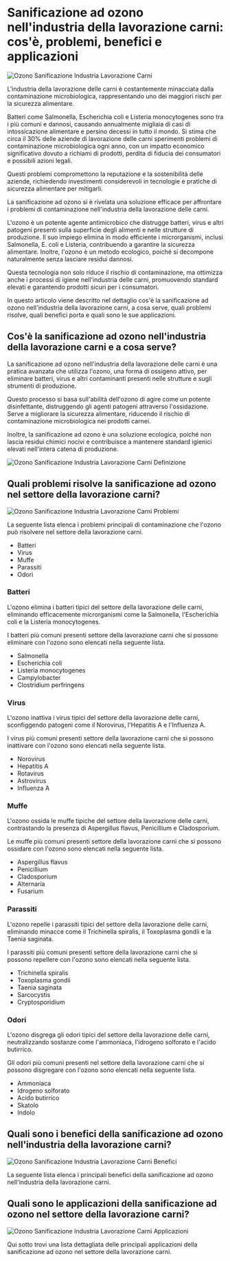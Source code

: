 # Sanificazione ad ozono nell'industria della lavorazione carni: cos'è, problemi, benefici e applicazioni

![Ozono Sanificazione Industria Lavorazione Carni](/assets/images/ozono-sanificazione-industria-lavorazione-carni.jpg)

L'industria della lavorazione delle carni è costantemente minacciata dalla contaminazione microbiologica, rappresentando uno dei maggiori rischi per la sicurezza alimentare. 

Batteri come Salmonella, Escherichia coli e Listeria monocytogenes sono tra i più comuni e dannosi, causando annualmente migliaia di casi di intossicazione alimentare e persino decessi in tutto il mondo. Si stima che circa il 30% delle aziende di lavorazione delle carni sperimenti problemi di contaminazione microbiologica ogni anno, con un impatto economico significativo dovuto a richiami di prodotti, perdita di fiducia dei consumatori e possibili azioni legali. 

Questi problemi compromettono la reputazione e la sostenibilità delle aziende, richiedendo investimenti considerevoli in tecnologie e pratiche di sicurezza alimentare per mitigarli.

La sanificazione ad ozono si è rivelata una soluzione efficace per affrontare i problemi di contaminazione nell'industria della lavorazione delle carni. 

L'ozono è un potente agente antimicrobico che distrugge batteri, virus e altri patogeni presenti sulla superficie degli alimenti e nelle strutture di produzione. Il suo impiego elimina in modo efficiente i microrganismi, inclusi Salmonella, E. coli e Listeria, contribuendo a garantire la sicurezza alimentare. Inoltre, l'ozono è un metodo ecologico, poiché si decompone naturalmente senza lasciare residui dannosi. 

Questa tecnologia non solo riduce il rischio di contaminazione, ma ottimizza anche i processi di igiene nell'industria delle carni, promuovendo standard elevati e garantendo prodotti sicuri per i consumatori.

In questo articolo viene descritto nel dettaglio cos'è la sanificazione ad ozono nell'industria della lavorazione carni, a cosa serve, quali problemi risolve, quali benefici porta e quali sono le sue applicazioni.

## Cos'è la sanificazione ad ozono nell'industria della lavorazione carni e a cosa serve?

La sanificazione ad ozono nell'industria della lavorazione delle carni è una pratica avanzata che utilizza l'ozono, una forma di ossigeno attivo, per eliminare batteri, virus e altri contaminanti presenti nelle strutture e sugli strumenti di produzione. 

Questo processo si basa sull'abilità dell'ozono di agire come un potente disinfettante, distruggendo gli agenti patogeni attraverso l'ossidazione. Serve a migliorare la sicurezza alimentare, riducendo il rischio di contaminazione microbiologica nei prodotti carnei. 

Inoltre, la sanificazione ad ozono è una soluzione ecologica, poiché non lascia residui chimici nocivi e contribuisce a mantenere standard igienici elevati nell'intera catena di produzione.

![Ozono Sanificazione Industria Lavorazione Carni Definizione](/assets/images/ozono-sanificazione-industria-lavorazione-carni-definizione.jpg)

## Quali problemi risolve la sanificazione ad ozono nel settore della lavorazione carni?

<!-- content -->

![Ozono Sanificazione Industria Lavorazione Carni Problemi](/assets/images/ozono-sanificazione-industria-lavorazione-carni-problemi.jpg)

La seguente lista elenca i problemi principali di contaminazione che l'ozono può risolvere nel settore della lavorazione carni.

- Batteri
- Virus
- Muffe
- Parassiti
- Odori

### Batteri

L'ozono elimina i batteri tipici del settore della lavorazione delle carni, eliminando efficacemente microrganismi come la Salmonella, l'Escherichia coli e la Listeria monocytogenes.

I batteri più comuni presenti settore della lavorazione carni che si possono eliminare con l'ozono sono elencati nella seguente lista.

- Salmonella
- Escherichia coli
- Listeria monocytogenes
- Campylobacter
- Clostridium perfringens

### Virus

L'ozono inattiva i virus tipici del settore della lavorazione delle carni, sconfiggendo patogeni come il Norovirus, l'Hepatitis A e l'Influenza A.

I virus più comuni presenti settore della lavorazione carni che si possono inattivare con l'ozono sono elencati nella seguente lista.

- Norovirus
- Hepatitis A
- Rotavirus
- Astrovirus
- Influenza A

### Muffe

L'ozono ossida le muffe tipiche del settore della lavorazione delle carni, contrastando la presenza di Aspergillus flavus, Penicillium e Cladosporium.

Le muffe più comuni presenti settore della lavorazione carni che si possono ossidare con l'ozono sono elencati nella seguente lista.

- Aspergillus flavus
- Penicillium
- Cladosporium
- Alternaria
- Fusarium

### Parassiti

L'ozono repelle i parassiti tipici del settore della lavorazione delle carni, eliminando minacce come il Trichinella spiralis, il Toxoplasma gondii e la Taenia saginata.

I parassiti più comuni presenti settore della lavorazione carni che si possono repellere con l'ozono sono elencati nella seguente lista.

- Trichinella spiralis
- Toxoplasma gondii
- Taenia saginata
- Sarcocystis
- Cryptosporidium

### Odori

L'ozono disgrega gli odori tipici del settore della lavorazione delle carni, neutralizzando sostanze come l'ammoniaca, l'idrogeno solforato e l'acido butirrico.

Gli odori più comuni presenti nel settore della lavorazione carni che si possono disgregare con l'ozono sono elencati nella seguente lista.

- Ammoniaca
- Idrogeno solforato
- Acido butirrico
- Skatolo
- Indolo

## Quali sono i benefici della sanificazione ad ozono nell'industria della lavorazione carni?

<!-- content -->

![Ozono Sanificazione Industria Lavorazione Carni Benefici](/assets/images/ozono-sanificazione-industria-lavorazione-carni-benefici.jpg)

La seguente lista elenca i principali benefici della sanificazione ad ozono nell'industria della lavorazione carni.

<!-- list -->

## Quali sono le applicazioni della sanificazione ad ozono nel settore della lavorazione carni?

<!-- content -->

![Ozono Sanificazione Industria Lavorazione Carni Applicazioni](/assets/images/ozono-sanificazione-industria-lavorazione-carni-applicazioni.jpg)

Qui sotto trovi una lista dettagliata delle principali applicazioni della sanificazione ad ozono nel settore della lavorazione carni.

<!-- list -->



